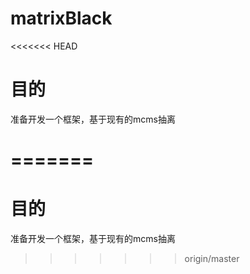 # matrixBlack
<<<<<<< HEAD
# 目的
准备开发一个框架，基于现有的mcms抽离

=======
================
# 目的
准备开发一个框架，基于现有的mcms抽离
>>>>>>> origin/master
